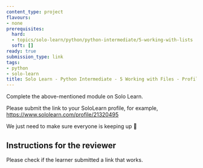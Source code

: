 ```yaml
---
content_type: project
flavours:
- none
prerequisites:
  hard:
  - topics/solo-learn/python/python-intermediate/5-working-with-lists
  soft: []
ready: true
submission_type: link
tags:
- python
- solo-learn
title: Solo Learn - Python Intermediate - 5 Working with Files - Profile check
---
```


Complete the above-mentioned module on Solo Learn.

Please submit the link to your SoloLearn profile, for example, https://www.sololearn.com/profile/21320495

We just need to make sure everyone is keeping up 💚

## Instructions for the reviewer

Please check if the learner submitted a link that works.